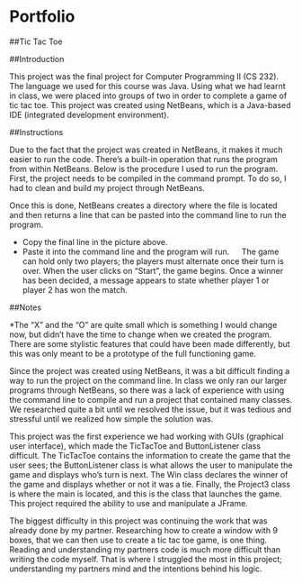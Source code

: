 # Portfolio
##Tic Tac Toe

##Introduction


This project was the final project for Computer Programming II (CS 232). The language we used for this course was Java.
Using what we had learnt in class, we were placed into groups of two in order to complete a game of tic tac toe. 
This project was created using NetBeans, which is a Java-based IDE (integrated development environment). 

##Instructions

Due to the fact that the project was created in NetBeans, it makes it much easier to run the code.
There’s a built-in operation that runs the program from within NetBeans. Below is the procedure I used to run the program.
First, the project needs to be compiled in the command prompt. To do so, I had to clean and build my project through NetBeans.

Once this is done, NetBeans creates a directory where the file is located and then returns a line that can be pasted into the command 
line to run the program.  
 

*	Copy the final line in the picture above.
*	Paste it into the command line and the program will run.
  
The game can hold only two players; the players must alternate once their turn is over. When the user clicks on “Start”,
the game begins. Once a winner has been decided, a message appears to state whether player 1 or player 2 has won the match. 

##Notes


*The “X” and the “O” are quite small which is something I would change now, but didn’t have the time to change when we created the 
program. There are some stylistic features that could have been made differently, but this was only meant to be a prototype of the 
full functioning game.

Since the project was created using NetBeans, it was a bit difficult finding a way to run the project on the command line.
In class we only ran our larger programs through NetBeans, so there was a lack of experience with using the command line to compile and run a project that contained many classes. We researched quite a bit until we resolved the issue,
but it was tedious and stressful until we realized how simple the solution was. 

This project was the first experience we had working with GUIs (graphical user interface), which made the TicTacToe and ButtonListener
class difficult. The TicTacToe contains the information to create the game that the user sees; the ButtonListener class is what allows
the user to manipulate the game and displays who’s turn is next. The Win class declares the winner of the game and displays whether or
not it was a tie. Finally, the Project3 class is where the main is located, and this is the class that launches the game. 
This project required the ability to use and manipulate a JFrame.

The biggest difficulty in this project was continuing the work that was already done by my partner. Researching how to create a window
with 9 boxes, that we can then use to create a tic tac toe game, is one thing. Reading and understanding my partners code is much more 
difficult than writing the code myself. That is where I struggled the most in this project; understanding my partners mind and the 
intentions behind his logic. 


